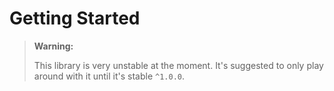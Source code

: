 # Getting Started

> **Warning:**
>
> This library is very unstable at the moment. It's suggested to only play around with it until it's stable `^1.0.0`.
